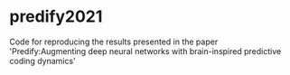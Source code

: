 # predify2021
Code for reproducing the results presented in the paper 'Predify:Augmenting deep neural networks with brain-inspired predictive coding dynamics'
